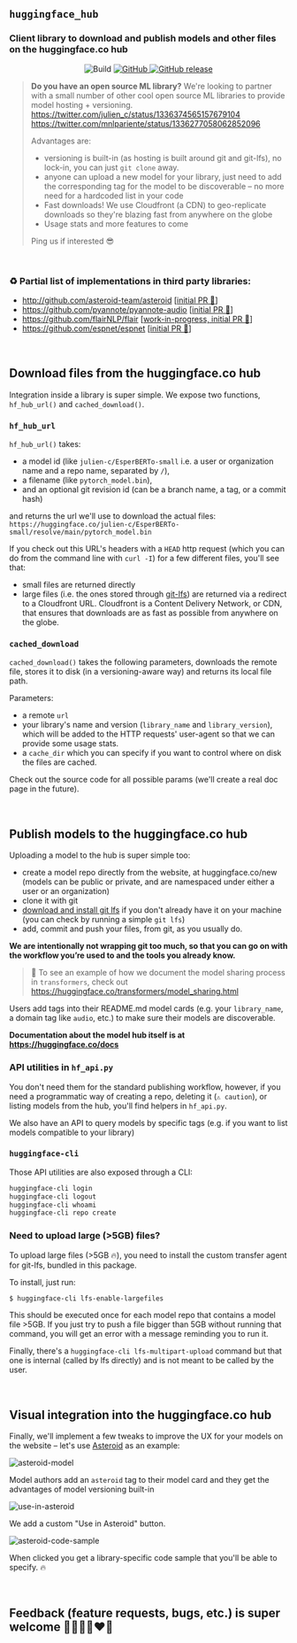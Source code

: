 ## `huggingface_hub`

### Client library to download and publish models and other files on the huggingface.co hub

<p align="center">
	<img alt="Build" src="https://github.com/huggingface/huggingface_hub/workflows/Python%20tests/badge.svg">
	<a href="https://github.com/huggingface/huggingface_hub/blob/master/LICENSE">
		<img alt="GitHub" src="https://img.shields.io/github/license/huggingface/huggingface_hub.svg?color=blue">
	</a>
	<a href="https://github.com/huggingface/huggingface_hub/releases">
		<img alt="GitHub release" src="https://img.shields.io/github/release/huggingface/huggingface_hub.svg">
	</a>
</p>

> **Do you have an open source ML library?**
> We're looking to partner with a small number of other cool open source ML libraries to provide model hosting + versioning. 
> https://twitter.com/julien_c/status/1336374565157679104 https://twitter.com/mnlpariente/status/1336277058062852096
>
> Advantages are:
> - versioning is built-in (as hosting is built around git and git-lfs), no lock-in, you can just `git clone` away.
> - anyone can upload a new model for your library, just need to add the corresponding tag for the model to be discoverable – no more need for a hardcoded list in your code
> - Fast downloads! We use Cloudfront (a CDN) to geo-replicate downloads so they're blazing fast from anywhere on the globe
> - Usage stats and more features to come
>
> Ping us if interested 😎

<br>

### ♻️ Partial list of implementations in third party libraries:

- http://github.com/asteroid-team/asteroid [[initial PR 👀](https://github.com/asteroid-team/asteroid/pull/377)]
- https://github.com/pyannote/pyannote-audio [[initial PR 👀](https://github.com/pyannote/pyannote-audio/pull/549)]
- https://github.com/flairNLP/flair [[work-in-progress, initial PR 👀](https://github.com/flairNLP/flair/pull/1974)]
- https://github.com/espnet/espnet [[initial PR 👀](https://github.com/espnet/espnet/pull/2815)]

<br>

## Download files from the huggingface.co hub

Integration inside a library is super simple. We expose two functions, `hf_hub_url()` and `cached_download()`.

### `hf_hub_url`

`hf_hub_url()` takes:
- a model id (like `julien-c/EsperBERTo-small` i.e. a user or organization name and a repo name, separated by `/`),
- a filename (like `pytorch_model.bin`),
- and an optional git revision id (can be a branch name, a tag, or a commit hash)

and returns the url we'll use to download the actual files: `https://huggingface.co/julien-c/EsperBERTo-small/resolve/main/pytorch_model.bin`

If you check out this URL's headers with a `HEAD` http request (which you can do from the command line with `curl -I`) for a few different files, you'll see that:
- small files are returned directly
- large files (i.e. the ones stored through [git-lfs](https://git-lfs.github.com/)) are returned via a redirect to a Cloudfront URL. Cloudfront is a Content Delivery Network, or CDN, that ensures that downloads are as fast as possible from anywhere on the globe.

### `cached_download`

`cached_download()` takes the following parameters, downloads the remote file, stores it to disk (in a versioning-aware way) and returns its local file path.

Parameters:
- a remote `url`
- your library's name and version (`library_name` and `library_version`), which will be added to the HTTP requests' user-agent so that we can provide some usage stats.
- a `cache_dir` which you can specify if you want to control where on disk the files are cached.

Check out the source code for all possible params (we'll create a real doc page in the future).

<br>

## Publish models to the huggingface.co hub

Uploading a model to the hub is super simple too:
- create a model repo directly from the website, at huggingface.co/new (models can be public or private, and are namespaced under either a user or an organization)
- clone it with git
- [download and install git lfs](https://git-lfs.github.com/) if you don't already have it on your machine (you can check by running a simple `git lfs`)
- add, commit and push your files, from git, as you usually do.

**We are intentionally not wrapping git too much, so that you can go on with the workflow you’re used to and the tools you already know.**

> 👀 To see an example of how we document the model sharing process in `transformers`, check out https://huggingface.co/transformers/model_sharing.html

Users add tags into their README.md model cards (e.g. your `library_name`, a domain tag like `audio`, etc.) to make sure their models are discoverable.

**Documentation about the model hub itself is at https://huggingface.co/docs**

### API utilities in `hf_api.py`

You don't need them for the standard publishing workflow, however, if you need a programmatic way of creating a repo, deleting it (`⚠️ caution`), or listing models from the hub, you'll find helpers in `hf_api.py`.

We also have an API to query models by specific tags (e.g. if you want to list models compatible to your library)

### `huggingface-cli`

Those API utilities are also exposed through a CLI:

```bash
huggingface-cli login
huggingface-cli logout
huggingface-cli whoami
huggingface-cli repo create
```

### Need to upload large (>5GB) files?

To upload large files (>5GB 🔥), you need to install the custom transfer agent for git-lfs, bundled in this package. 

To install, just run:

```bash
$ huggingface-cli lfs-enable-largefiles
```

This should be executed once for each model repo that contains a model file >5GB. If you just try to push a file bigger than 5GB without running that command, you will get an error with a message reminding you to run it.

Finally, there's a `huggingface-cli lfs-multipart-upload` command but that one is internal (called by lfs directly) and is not meant to be called by the user.

<br>

## Visual integration into the huggingface.co hub

Finally, we'll implement a few tweaks to improve the UX for your models on the website – let's use [Asteroid](https://github.com/asteroid-team/asteroid) as an example:

![asteroid-model](https://cdn-media.huggingface.co/huggingface_hub/asteroid-model-optim.png)

Model authors add an `asteroid` tag to their model card and they get the advantages of model versioning built-in

![use-in-asteroid](https://cdn-media.huggingface.co/huggingface_hub/use-in-asteroid.png)

We add a custom "Use in Asteroid" button.

![asteroid-code-sample](https://cdn-media.huggingface.co/huggingface_hub/asteroid-code-sample.png)

When clicked you get a library-specific code sample that you'll be able to specify. 🔥

<br>

## Feedback (feature requests, bugs, etc.) is super welcome 💙💚💛💜♥️🧡
